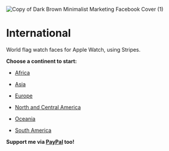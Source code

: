 ![Copy of Dark Brown Minimalist Marketing Facebook Cover (1)](https://user-images.githubusercontent.com/105599214/193420317-b3645c8a-367d-481b-8890-8d1760ca1430.png)
# International
World flag watch faces for Apple Watch, using Stripes.

**Choose a continent to start:**

- [Africa](https://github.com/simple-alcohol/International/tree/main/Africa)

- [Asia](https://github.com/simple-alcohol/International/tree/main/Asia)

- [Europe](https://github.com/simple-alcohol/International/tree/main/Europe)

- [North and Central America](https://github.com/simple-alcohol/International/tree/main/North%20and%20Central%20America)

- [Oceania](https://github.com/simple-alcohol/International/tree/main/Oceania)

- [South America](https://github.com/simple-alcohol/International/tree/main/South%20America)

**Support me via [PayPal](https://www.paypal.com/paypalme/mbtion123) too!**
